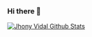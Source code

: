 ### Hi there 👋

<a href="https://github.com/mrjhonyvidal">
  <img src="https://github-readme-stats.vercel.app/api?username=mrjhonyvidal&count_private=true&show_icons=true&theme=nightowl&line_height=27&v=5" alt="Jhony Vidal Github Stats" />
</a>
